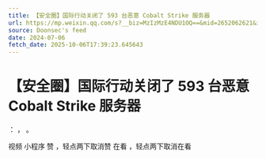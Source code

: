 ```yaml
---
title: 【安全圈】国际行动关闭了 593 台恶意 Cobalt Strike 服务器
url: https://mp.weixin.qq.com/s?__biz=MzIzMzE4NDU1OQ==&mid=2652062621&idx=2&sn=fda4c58f2be7e09f99eaafd4684fee56
source: Doonsec's feed
date: 2024-07-06
fetch_date: 2025-10-06T17:39:23.645643
---
```


# 【安全圈】国际行动关闭了 593 台恶意 Cobalt Strike 服务器

：
，
。

视频
小程序
赞
，轻点两下取消赞
在看
，轻点两下取消在看